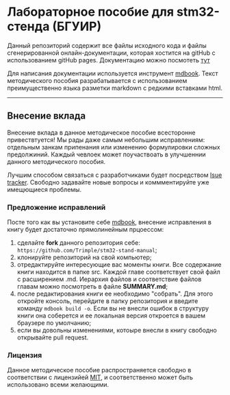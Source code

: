 # Лабораторное пособие для stm32-стенда (БГУИР)

Данный репозиторий содержит все файлы исходного кода и файлы сгенерированной онлайн-документации, которая хостится на gitHub с использованием gitHub pages. Документацию можно посмотеть [тут](https://trimple.github.io/stm32-stand-manual/)

Для написания документации используется инструмент [mdbook](https://github.com/rust-lang/mdBook). Текст методического пособия разрабатывается с использованием преимущественно языка разметки markdown с редкими вставками html.

----

## Внесение вклада
Внесение вклада в данное методическое пособие всесторонне привествтуется! Мы рады даже самым небольшим исправлениям: отдельным занкам припенания или изменению формулировки сложных предолжиний. Каждый чевлоек может поучаствоать в улучшеннии данного методического пособия.

Лучшим способом связаться с разработчиками будет посредством [Isue tracker](https://github.com/Trimple/stm32-stand-manual/issues). Свободно задавайте новые вопросы и коммментируйте уже имещющиеся проблемы.

### Предложение исправлений
Посте того как вы установите себе [mdbook](https://github.com/rust-lang/mdBook), внесение исправления в книгу будет достаточно прямолинейным прцоессом:
1. cделайте **fork** данного репозитория себе: ``` https://github.com/Trimple/stm32-stand-manual ```;
2. клонируйте репозиторий на свой компьютер;
3. отредактируйте интересующие вас моменты книги. Все содержание книги находится в папке src. Каждой главе соответствует свой файл с расширением .md. Иерархия файлов и соответствие файлов главам можно посмотреть в файле **SUMMARY.md**;
4. после редактирования книги ее необходимо "собрать". Для этого откройте консоль, перейдите в папку репозитория и введите команду ``` mdbook build -o ```. Если вы не внесли ошибок в структуру книги она соберется и ее локальная версия откроется в вашем браузере по умолчанию;
5. если вы довольны изменениями, котоыре внесли в книгу свободно открывайте pull request.

### Лицензия

Данное методическое пособие распространяется свободно в соответствии с лицензийей [MIT](LICENSE), и соответственно может быть использовано всеми желающими.
